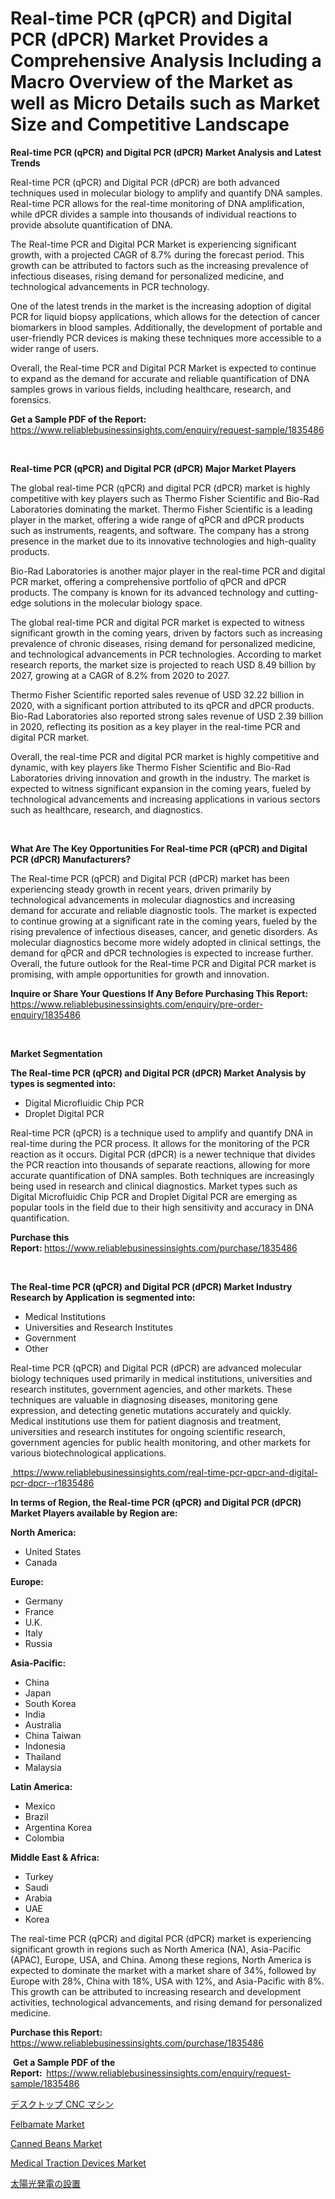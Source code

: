 <p><h1>Real-time PCR (qPCR) and Digital PCR (dPCR) Market Provides a Comprehensive Analysis Including a Macro Overview of the Market as well as Micro Details such as Market Size and Competitive Landscape</h1></p><p><strong>Real-time PCR (qPCR) and Digital PCR (dPCR) Market Analysis and Latest Trends</strong></p>
<p><p>Real-time PCR (qPCR) and Digital PCR (dPCR) are both advanced techniques used in molecular biology to amplify and quantify DNA samples. Real-time PCR allows for the real-time monitoring of DNA amplification, while dPCR divides a sample into thousands of individual reactions to provide absolute quantification of DNA.</p><p>The Real-time PCR and Digital PCR Market is experiencing significant growth, with a projected CAGR of 8.7% during the forecast period. This growth can be attributed to factors such as the increasing prevalence of infectious diseases, rising demand for personalized medicine, and technological advancements in PCR technology.</p><p>One of the latest trends in the market is the increasing adoption of digital PCR for liquid biopsy applications, which allows for the detection of cancer biomarkers in blood samples. Additionally, the development of portable and user-friendly PCR devices is making these techniques more accessible to a wider range of users.</p><p>Overall, the Real-time PCR and Digital PCR Market is expected to continue to expand as the demand for accurate and reliable quantification of DNA samples grows in various fields, including healthcare, research, and forensics.</p></p>
<p><strong>Get a Sample PDF of the Report:&nbsp;</strong> <a href="https://www.reliablebusinessinsights.com/enquiry/request-sample/1835486">https://www.reliablebusinessinsights.com/enquiry/request-sample/1835486</a></p>
<p>&nbsp;</p>
<p><strong>Real-time PCR (qPCR) and Digital PCR (dPCR) Major Market Players</strong></p>
<p><p>The global real-time PCR (qPCR) and digital PCR (dPCR) market is highly competitive with key players such as Thermo Fisher Scientific and Bio-Rad Laboratories dominating the market. Thermo Fisher Scientific is a leading player in the market, offering a wide range of qPCR and dPCR products such as instruments, reagents, and software. The company has a strong presence in the market due to its innovative technologies and high-quality products.</p><p>Bio-Rad Laboratories is another major player in the real-time PCR and digital PCR market, offering a comprehensive portfolio of qPCR and dPCR products. The company is known for its advanced technology and cutting-edge solutions in the molecular biology space.</p><p>The global real-time PCR and digital PCR market is expected to witness significant growth in the coming years, driven by factors such as increasing prevalence of chronic diseases, rising demand for personalized medicine, and technological advancements in PCR technologies. According to market research reports, the market size is projected to reach USD 8.49 billion by 2027, growing at a CAGR of 8.2% from 2020 to 2027.</p><p>Thermo Fisher Scientific reported sales revenue of USD 32.22 billion in 2020, with a significant portion attributed to its qPCR and dPCR products. Bio-Rad Laboratories also reported strong sales revenue of USD 2.39 billion in 2020, reflecting its position as a key player in the real-time PCR and digital PCR market.</p><p>Overall, the real-time PCR and digital PCR market is highly competitive and dynamic, with key players like Thermo Fisher Scientific and Bio-Rad Laboratories driving innovation and growth in the industry. The market is expected to witness significant expansion in the coming years, fueled by technological advancements and increasing applications in various sectors such as healthcare, research, and diagnostics.</p></p>
<p>&nbsp;</p>
<p><strong>What Are The Key Opportunities For Real-time PCR (qPCR) and Digital PCR (dPCR) Manufacturers?</strong></p>
<p><p>The Real-time PCR (qPCR) and Digital PCR (dPCR) market has been experiencing steady growth in recent years, driven primarily by technological advancements in molecular diagnostics and increasing demand for accurate and reliable diagnostic tools. The market is expected to continue growing at a significant rate in the coming years, fueled by the rising prevalence of infectious diseases, cancer, and genetic disorders. As molecular diagnostics become more widely adopted in clinical settings, the demand for qPCR and dPCR technologies is expected to increase further. Overall, the future outlook for the Real-time PCR and Digital PCR market is promising, with ample opportunities for growth and innovation.</p></p>
<p><strong>Inquire or Share Your Questions If Any Before Purchasing This Report:</strong> <a href="https://www.reliablebusinessinsights.com/enquiry/pre-order-enquiry/1835486">https://www.reliablebusinessinsights.com/enquiry/pre-order-enquiry/1835486</a></p>
<p>&nbsp;</p>
<p><strong>Market Segmentation</strong></p>
<p><strong>The Real-time PCR (qPCR) and Digital PCR (dPCR) Market Analysis by types is segmented into:</strong></p>
<p><ul><li>Digital Microfluidic Chip PCR</li><li>Droplet Digital PCR</li></ul></p>
<p><p>Real-time PCR (qPCR) is a technique used to amplify and quantify DNA in real-time during the PCR process. It allows for the monitoring of the PCR reaction as it occurs. Digital PCR (dPCR) is a newer technique that divides the PCR reaction into thousands of separate reactions, allowing for more accurate quantification of DNA samples. Both techniques are increasingly being used in research and clinical diagnostics. Market types such as Digital Microfluidic Chip PCR and Droplet Digital PCR are emerging as popular tools in the field due to their high sensitivity and accuracy in DNA quantification.</p></p>
<p><strong>Purchase this Report:&nbsp;</strong><a href="https://www.reliablebusinessinsights.com/purchase/1835486">https://www.reliablebusinessinsights.com/purchase/1835486</a></p>
<p>&nbsp;</p>
<p><strong>The Real-time PCR (qPCR) and Digital PCR (dPCR) Market Industry Research by Application is segmented into:</strong></p>
<p><ul><li>Medical Institutions</li><li>Universities and Research Institutes</li><li>Government</li><li>Other</li></ul></p>
<p><p>Real-time PCR (qPCR) and Digital PCR (dPCR) are advanced molecular biology techniques used primarily in medical institutions, universities and research institutes, government agencies, and other markets. These techniques are valuable in diagnosing diseases, monitoring gene expression, and detecting genetic mutations accurately and quickly. Medical institutions use them for patient diagnosis and treatment, universities and research institutes for ongoing scientific research, government agencies for public health monitoring, and other markets for various biotechnological applications.</p></p>
<p><a href="https://www.reliablebusinessinsights.com/real-time-pcr-qpcr-and-digital-pcr-dpcr--r1835486">&nbsp;https://www.reliablebusinessinsights.com/real-time-pcr-qpcr-and-digital-pcr-dpcr--r1835486</a></p>
<p><strong>In terms of Region, the Real-time PCR (qPCR) and Digital PCR (dPCR) Market Players available by Region are:</strong></p>
<p>
    <p> <strong> North America: </strong>
        <ul>
            <li>United States</li>
            <li>Canada</li>
        </ul>
        </p> 
    <p> <strong> Europe: </strong>
        <ul>
            <li>Germany</li>
            <li>France</li>
            <li>U.K.</li>
            <li>Italy</li>
            <li>Russia</li>
        </ul>
        </p> 
    <p> <strong> Asia-Pacific: </strong>
        <ul>
            <li>China</li>
            <li>Japan</li>
            <li>South Korea</li>
            <li>India</li>
            <li>Australia</li>
            <li>China Taiwan</li>
            <li>Indonesia</li>
            <li>Thailand</li>
            <li>Malaysia</li>
        </ul>
        </p> 
    <p> <strong> Latin America: </strong>
        <ul>
            <li>Mexico</li>
            <li>Brazil</li>
            <li>Argentina Korea</li>
            <li>Colombia</li>
        </ul>
        </p> 
    <p> <strong> Middle East & Africa: </strong>
        <ul>
            <li>Turkey</li>
            <li>Saudi</li>
            <li>Arabia</li>
            <li>UAE</li>
            <li>Korea</li>
        </ul>
    </p>
    </p>
<p><p>The real-time PCR (qPCR) and digital PCR (dPCR) market is experiencing significant growth in regions such as North America (NA), Asia-Pacific (APAC), Europe, USA, and China. Among these regions, North America is expected to dominate the market with a market share of 34%, followed by Europe with 28%, China with 18%, USA with 12%, and Asia-Pacific with 8%. This growth can be attributed to increasing research and development activities, technological advancements, and rising demand for personalized medicine.</p></p>
<p><strong>Purchase this Report: </strong><a href="https://www.reliablebusinessinsights.com/purchase/1835486">https://www.reliablebusinessinsights.com/purchase/1835486</a></p>
<p>&nbsp;<strong>Get a Sample PDF of the Report:&nbsp;&nbsp;</strong><a href="https://www.reliablebusinessinsights.com/enquiry/request-sample/1835486">https://www.reliablebusinessinsights.com/enquiry/request-sample/1835486</a></p>
<p><strong></strong></p>
<p><p><a href="https://medium.com/@slbola/%E3%83%87%E3%82%B9%E3%82%AF%E3%83%88%E3%83%83%E3%83%97cnc%E3%83%9E%E3%82%B7%E3%83%B3%E5%B8%82%E5%A0%B4-2031%E5%B9%B4%E3%81%BE%E3%81%A7%E3%81%AE%E3%83%88%E3%83%AC%E3%83%B3%E3%83%89-%E4%BA%88%E6%B8%AC-%E7%AB%B6%E4%BA%89%E5%88%86%E6%9E%90-4954479239bd">デスクトップ CNC マシン</a></p><p><a href="https://github.com/ajohirul8010/Market-Research-Report-List-1/blob/main/felbamate-market.md">Felbamate Market</a></p><p><a href="https://www.linkedin.com/pulse/canned-beans-market-forecasts-trends-impact-analysis-2024-g7rof">Canned Beans Market</a></p><p><a href="https://github.com/goodweq44/Market-Research-Report-List-1/blob/main/medical-traction-devices-market.md">Medical Traction Devices Market</a></p><p><a href="https://medium.com/@lovern8746/%E5%A4%AA%E9%99%BD%E5%85%89%E7%99%BA%E9%9B%BB%E8%A8%AD%E5%82%99%E5%B8%82%E5%A0%B4%E3%83%AC%E3%83%9D%E3%83%BC%E3%83%88%E3%81%AF-%E3%81%93%E3%81%AE%E5%B8%82%E5%A0%B4%E3%81%AE%E6%9C%80%E6%96%B0%E3%81%AE%E3%83%88%E3%83%AC%E3%83%B3%E3%83%89%E3%81%A8%E6%88%90%E9%95%B7%E6%A9%9F%E4%BC%9A%E3%82%92%E6%98%8E%E3%82%89%E3%81%8B%E3%81%AB%E3%81%97%E3%81%A6%E3%81%84%E3%81%BE%E3%81%99-a38ebdf5a313">太陽光発電の設置</a></p></p>